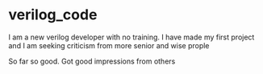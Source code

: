 # verilog_code
I am a new verilog developer with no training. I have made my first project and I am seeking criticism from more senior and wise prople

So far so good. Got good impressions from others
